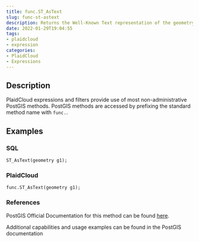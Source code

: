 ```yaml
---
title: func.ST_AsText
slug: func-st-astext
description: Returns the Well-Known Text representation of the geometry/geography
date: 2022-01-29T19:04:55
tags:
- plaidcloud
- expression
categories:
- PlaidCloud
- Expressions
---
```



## Description


PlaidCloud expressions and filters provide use of most non-administrative PostGIS methods. PostGIS methods are accessed by prefixing the standard method name with `func.`.



## Examples


### SQL



```
ST_AsText(geometry g1);
```


### PlaidCloud



```
func.ST_AsText(geometry g1);
```


### References


PostGIS Official Documentation for this method can be found [here](https://postgis.net/docs/manual-3.1/ST_AsText.html).



Additional capabilities and usage examples can be found in the PostGIS documentation

